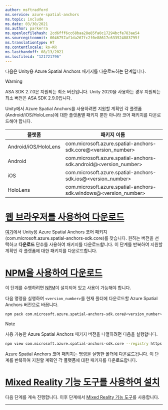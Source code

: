 ```yaml
---
author: msftradford
ms.service: azure-spatial-anchors
ms.topic: include
ms.date: 03/30/2021
ms.author: parkerra
ms.openlocfilehash: 2cd6fff6cc68baa28e85fa0c17294bcfe783ae54
ms.sourcegitcommit: 0046757af1da267fc2f0e88617c633524883795f
ms.translationtype: HT
ms.contentlocale: ko-KR
ms.lasthandoff: 08/13/2021
ms.locfileid: "121721796"
---
```

다음은 Unity용 Azure Spatial Anchors 패키지를 다운로드하는 단계입니다. 

> [!WARNING]
> ASA SDK 2.7.0은 지원되는 최소 버전입니다. Unity 2020을 사용하는 경우 지원되는 최소 버전은 ASA SDK 2.9.0입니다.

Unity에서 Azure Spatial Anchors를 사용하려면 지원할 계획인 각 플랫폼(Android/iOS/HoloLens)에 대한 플랫폼별 패키지 뿐만 아니라 코어 패키지를 다운로드해야 합니다.

| 플랫폼 | 패키지 이름                                    |
|----------|-------------------------------------------------|
| Android/iOS/HoloLens  | com.microsoft.azure.spatial-anchors-sdk.core@<version_number> |
| Android  | com.microsoft.azure.spatial-anchors-sdk.android@<version_number> |
| iOS      | com.microsoft.azure.spatial-anchors-sdk.ios@<version_number>     |
| HoloLens | com.microsoft.azure.spatial-anchors-sdk.windows@<version_number> |

# <a name="download-with-web-browser"></a>[웹 브라우저를 사용하여 다운로드](#tab/unity-package-web-ui)

[여기](https://dev.azure.com/aipmr/MixedReality-Unity-Packages/_packaging?_a=feed&feed=Unity-packages)에서 Unity용 Azure Spatial Anchors 코어 패키지(com.microsoft.azure.spatial-anchors-sdk.core)를 찾습니다. 원하는 버전을 선택하고 **다운로드** 단추를 사용하여 패키지를 다운로드합니다. 이 단계를 반복하여 지원할 계획인 각 플랫폼에 대한 패키지를 다운로드합니다.

# <a name="download-with-npm"></a>[NPM을 사용하여 다운로드](#tab/unity-package-npm)

이 단계를 수행하려면 <a href="https://www.npmjs.com/get-npm" target="_blank">NPM</a>이 설치되어 있고 사용이 가능해야 합니다.

다음 명령을 실행하여 `<version_number>`를 현재 폴더에 다운로드할 Azure Spatial Anchors 버전으로 바꿉니다.

```bash
npm pack com.microsoft.azure.spatial-anchors-sdk.core@<version_number> --registry https://pkgs.dev.azure.com/aipmr/MixedReality-Unity-Packages/_packaging/Unity-packages/npm/registry/
```

> [!NOTE]
> 사용 가능한 Azure Spatial Anchors 패키지 버전을 나열하려면 다음을 실행합니다.
>
> ```bash
> npm view com.microsoft.azure.spatial-anchors-sdk.core --registry https://pkgs.dev.azure.com/aipmr/MixedReality-Unity-Packages/_packaging/Unity-packages/npm/registry/ versions
> ```

Azure Spatial Anchors 코어 패키지는 명령을 실행한 폴더에 다운로드됩니다. 이 단계를 반복하여 지원할 계획인 각 플랫폼에 대한 패키지를 다운로드합니다.

# <a name="install-with-mixed-reality-feature-tool"></a>[Mixed Reality 기능 도구를 사용하여 설치](#tab/unity-package-mixed-reality-feature-tool)

다음 단계를 계속 진행합니다. 이후 단계에서 <a href="/windows/mixed-reality/develop/unity/welcome-to-mr-feature-tool" target="_blank">Mixed Reality 기능 도구</a>를 사용합니다.

---